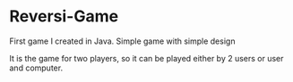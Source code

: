 # Reversi-Game
First game I created in Java. Simple game with simple design  

It is the game for two players, so it can be played either by 2 users or user and computer. 
